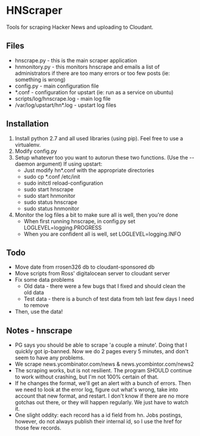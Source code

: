 # HNScraper

Tools for scraping Hacker News and uploading to Cloudant.

## Files

* hnscrape.py - this is the main scraper application
* hnmonitory.py - this monitors hnscrape and emails a list of administrators if there are too many errors or too few posts (ie: something is wrong)
* config.py - main configuration file
* *.conf - configuration for upstart (ie: run as a service on ubuntu)
* scripts/log/hnscrape.log - main log file
* /var/log/upstart/hn*.log - upstart log files

## Installation

1. Install python 2.7 and all used libraries (using pip). Feel free to use a virtualenv.
2. Modify config.py
3. Setup whatever too you want to autorun these two functions. (Use the --daemon argument) If using upstart:
   * Just modify hn*.conf with the appropriate directories
   * sudo cp *.conf /etc/init
   * sudo initctl reload-configuration
   * sudo start hnscrape
   * sudo start hnmonitor
   * sudo status hnscrape
   * sudo status hnmonitor
4. Monitor the log files a bit to make sure all is well, then you're done
   * When first running hnscrape,  in config.py set LOGLEVEL=logging.PROGRESS
   * When you are confident all is well, set LOGLEVEL=logging.INFO


## Todo

* Move date from rrosen326 db to cloudant-sponsored db
* Move scripts from Ross' digitalocean server to cloudant server
* Fix some data problems
  * Old data - there were a few bugs that I fixed and should clean the old data
  * Test data - there is a bunch of test data from teh last few days I need to remove
* Then, use the data!

## Notes - hnscrape

* PG says you should be able to scrape 'a couple a minute'. Doing that I quickly got ip-banned. Now we do 2 pages every 5 minutes, and don't seem to have any problems.
* We scrape news.ycombinator.com/news & news.ycombintor.com/news2
* The scraping works, but is not resilient. The program SHOULD continue to work without crashing, but I'm not 100% certain of that.
* If he changes the format, we'll get an alert with a bunch of errors. Then we need to look at the error log, figure out what's wrong, take into account that new format, and restart. I don't know if there are no more gotchas out there, or they will happen regularly. We just have to watch it.
* One slight oddity: each record has a id field from hn.  Jobs postings, however, do not always publish their internal id, so I use the href for those few records.

